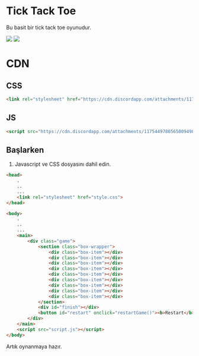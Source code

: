 # Tick Tack Toe
Bu basit bir tick tack toe oyunudur.

![](https://cdn.discordapp.com/attachments/1175449786565009490/1175478453659762718/xo.png)
![](https://cdn.discordapp.com/attachments/1175449786565009490/1175478453169041530/xo_win.png) 


# CDN

## CSS
```html
<link rel="stylesheet" href="https://cdn.discordapp.com/attachments/1175449786565009490/1175474509369856185/style.css">
```
## JS
```html
<script src="https://cdn.discordapp.com/attachments/1175449786565009490/1175474509009125457/script.js"></script>
```

## Başlarken
1. Javascript ve CSS dosyasını dahil edin.

```html
<head>
    .
    ..
    ...
    <link rel="stylesheet" href="style.css">
</head>

<body>
    .
    ..
    ...
    <main>
        <div class="game">
            <section class="box-wrapper">
                <div class="box-item"></div>
                <div class="box-item"></div>
                <div class="box-item"></div>
                <div class="box-item"></div>
                <div class="box-item"></div>
                <div class="box-item"></div>
                <div class="box-item"></div>
                <div class="box-item"></div>
                <div class="box-item"></div>
            </section>
            <div id="finish"></div>
            <button id="restart" onclick="restartGame()"><b>Restart</b></button>
        </div>
    </main>
    <script src="script.js"></script>
</body>
```
Artık oynanmaya hazır.
